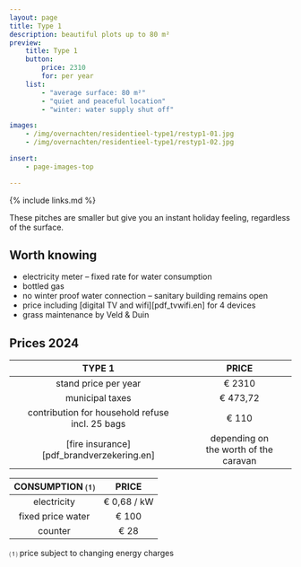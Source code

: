 ```yaml
---
layout: page
title: Type 1
description: beautiful plots up to 80 m²
preview:
    title: Type 1
    button:
        price: 2310
        for: per year
    list:
        - "average surface: 80 m²"
        - "quiet and peaceful location"
        - "winter: water supply shut off"

images:
    - /img/overnachten/residentieel-type1/restyp1-01.jpg
    - /img/overnachten/residentieel-type1/restyp1-02.jpg

insert:
    - page-images-top

---
```


{% include links.md %}

These pitches are smaller but give you an instant holiday feeling, regardless of the surface.


## Worth knowing

- electricity meter – fixed rate for water consumption
- bottled gas
- no winter proof water connection – sanitary building remains open
- price including [digital TV and wifi][pdf_tvwifi.en] for 4 devices
- grass maintenance by Veld & Duin


## Prices 2024

TYPE 1                                         |PRICE                               |
:---------------------------------------------:|:----------------------------------:|
stand price per year                           | € 2310
municipal taxes                                | € 473,72
contribution for household refuse<br>incl. 25 bags<br>         | € 110
 [fire insurance][pdf_brandverzekering.en]   | depending on <br>the worth of the caravan

CONSUMPTION ⑴           |PRICE          |
:--------------------:|:-------------:|
electricity           | € 0,68 / kW        
fixed price water     | € 100
counter               | € 28

⑴ price subject to changing energy charges

